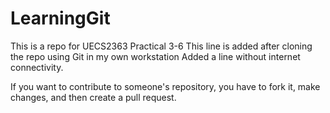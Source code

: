 # LearningGit
This is a repo for UECS2363 Practical 3-6
This line is added after cloning the repo using Git in my own workstation
Added a line without internet connectivity.

If you want to contribute to someone's repository, you have to fork it, make changes, and then create a pull request.
